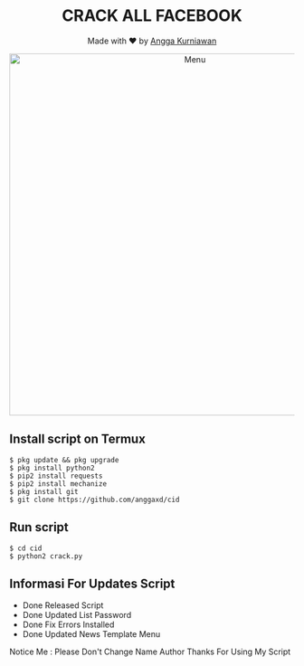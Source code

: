 <h1 align="center">
  CRACK ALL FACEBOOK
</h1>
</div>
<p align="center">
  Made with ❤️ by <a href="https://github.com/anggaxd">Angga Kurniawan</a>
</p>
<p align="center">
 <img src="https://raw.githubusercontent.com/anggaxd/bf/master/20200809_203008.png" width="640" title="Menu" alt="Menu">
</p>

## Install script on Termux
```
$ pkg update && pkg upgrade
$ pkg install python2
$ pip2 install requests
$ pip2 install mechanize
$ pkg install git
$ git clone https://github.com/anggaxd/cid
```

## Run script
```
$ cd cid
$ python2 crack.py
```
## Informasi For Updates Script
* Done Released Script
* Done Updated List Password
* Done Fix Errors Installed
* Done Updated News Template Menu

Notice Me : Please Don't Change Name Author
Thanks For Using My Script
